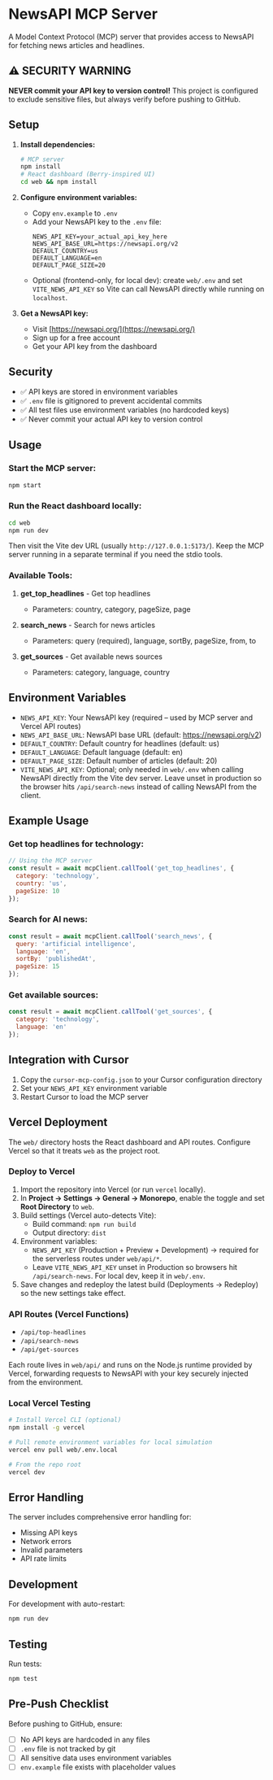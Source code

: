 # NewsAPI MCP Server

A Model Context Protocol (MCP) server that provides access to NewsAPI for fetching news articles and headlines.

## ⚠️ SECURITY WARNING

**NEVER commit your API key to version control!** This project is configured to exclude sensitive files, but always verify before pushing to GitHub.

## Setup

1. **Install dependencies:**
   ```bash
   # MCP server
   npm install
   # React dashboard (Berry-inspired UI)
   cd web && npm install
   ```

2. **Configure environment variables:**
   - Copy `env.example` to `.env`
   - Add your NewsAPI key to the `.env` file:
     ```
     NEWS_API_KEY=your_actual_api_key_here
     NEWS_API_BASE_URL=https://newsapi.org/v2
     DEFAULT_COUNTRY=us
     DEFAULT_LANGUAGE=en
     DEFAULT_PAGE_SIZE=20
     ```
   - Optional (frontend-only, for local dev): create `web/.env` and set `VITE_NEWS_API_KEY` so Vite can call NewsAPI directly while running on `localhost`.

3. **Get a NewsAPI key:**
   - Visit [https://newsapi.org/](https://newsapi.org/)
   - Sign up for a free account
   - Get your API key from the dashboard

## Security

- ✅ API keys are stored in environment variables
- ✅ `.env` file is gitignored to prevent accidental commits
- ✅ All test files use environment variables (no hardcoded keys)
- ✅ Never commit your actual API key to version control

## Usage

### Start the MCP server:
```bash
npm start
```

### Run the React dashboard locally:
```bash
cd web
npm run dev
```
Then visit the Vite dev URL (usually `http://127.0.0.1:5173/`). Keep the MCP server running in a separate terminal if you need the stdio tools.

### Available Tools:

1. **get_top_headlines** - Get top headlines
   - Parameters: country, category, pageSize, page

2. **search_news** - Search for news articles
   - Parameters: query (required), language, sortBy, pageSize, from, to

3. **get_sources** - Get available news sources
   - Parameters: category, language, country

## Environment Variables

- `NEWS_API_KEY`: Your NewsAPI key (required – used by MCP server and Vercel API routes)
- `NEWS_API_BASE_URL`: NewsAPI base URL (default: https://newsapi.org/v2)
- `DEFAULT_COUNTRY`: Default country for headlines (default: us)
- `DEFAULT_LANGUAGE`: Default language (default: en)
- `DEFAULT_PAGE_SIZE`: Default number of articles (default: 20)
- `VITE_NEWS_API_KEY`: Optional; only needed in `web/.env` when calling NewsAPI directly from the Vite dev server. Leave unset in production so the browser hits `/api/search-news` instead of calling NewsAPI from the client.

## Example Usage

### Get top headlines for technology:
```javascript
// Using the MCP server
const result = await mcpClient.callTool('get_top_headlines', {
  category: 'technology',
  country: 'us',
  pageSize: 10
});
```

### Search for AI news:
```javascript
const result = await mcpClient.callTool('search_news', {
  query: 'artificial intelligence',
  language: 'en',
  sortBy: 'publishedAt',
  pageSize: 15
});
```

### Get available sources:
```javascript
const result = await mcpClient.callTool('get_sources', {
  category: 'technology',
  language: 'en'
});
```

## Integration with Cursor

1. Copy the `cursor-mcp-config.json` to your Cursor configuration directory
2. Set your `NEWS_API_KEY` environment variable
3. Restart Cursor to load the MCP server

## Vercel Deployment

The `web/` directory hosts the React dashboard and API routes. Configure Vercel so that it treats `web` as the project root.

### Deploy to Vercel

1. Import the repository into Vercel (or run `vercel` locally).
2. In **Project → Settings → General → Monorepo**, enable the toggle and set **Root Directory** to `web`.
3. Build settings (Vercel auto-detects Vite):
   - Build command: `npm run build`
   - Output directory: `dist`
4. Environment variables:
   - `NEWS_API_KEY` (Production + Preview + Development) → required for the serverless routes under `web/api/*`.
   - Leave `VITE_NEWS_API_KEY` unset in Production so browsers hit `/api/search-news`. For local dev, keep it in `web/.env`.
5. Save changes and redeploy the latest build (Deployments → Redeploy) so the new settings take effect.

### API Routes (Vercel Functions)

- `/api/top-headlines`
- `/api/search-news`
- `/api/get-sources`

Each route lives in `web/api/` and runs on the Node.js runtime provided by Vercel, forwarding requests to NewsAPI with your key securely injected from the environment.

### Local Vercel Testing

```bash
# Install Vercel CLI (optional)
npm install -g vercel

# Pull remote environment variables for local simulation
vercel env pull web/.env.local

# From the repo root
vercel dev
```

## Error Handling

The server includes comprehensive error handling for:
- Missing API keys
- Network errors
- Invalid parameters
- API rate limits

## Development

For development with auto-restart:
```bash
npm run dev
```

## Testing

Run tests:
```bash
npm test
```

## Pre-Push Checklist

Before pushing to GitHub, ensure:
- [ ] No API keys are hardcoded in any files
- [ ] `.env` file is not tracked by git
- [ ] All sensitive data uses environment variables
- [ ] `env.example` file exists with placeholder values 

